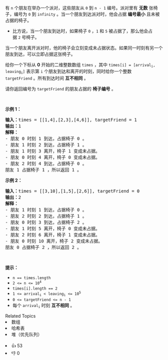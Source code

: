 <p>有 <code>n</code>&nbsp;个朋友在举办一个派对，这些朋友从 <code>0</code>&nbsp;到 <code>n - 1</code>&nbsp;编号。派对里有 <strong>无数</strong>&nbsp;张椅子，编号为 <code>0</code>&nbsp;到 <code>infinity</code>&nbsp;。当一个朋友到达派对时，他会占据&nbsp;<strong>编号最小</strong>&nbsp;且未被占据的椅子。</p>

<ul> 
 <li>比方说，当一个朋友到达时，如果椅子&nbsp;<code>0</code>&nbsp;，<code>1</code>&nbsp;和&nbsp;<code>5</code>&nbsp;被占据了，那么他会占据&nbsp;<code>2</code>&nbsp;号椅子。</li> 
</ul>

<p>当一个朋友离开派对时，他的椅子会立刻变成未占据状态。如果同一时刻有另一个朋友到达，可以立即占据这张椅子。</p>

<p>给你一个下标从 <strong>0</strong>&nbsp;开始的二维整数数组&nbsp;<code>times</code>&nbsp;，其中&nbsp;<code>times[i] = [arrival<sub>i</sub>, leaving<sub>i</sub>]</code>&nbsp;表示第 <code>i</code>&nbsp;个朋友到达和离开的时刻，同时给你一个整数 <code>targetFriend</code>&nbsp;。所有到达时间 <strong>互不相同</strong>&nbsp;。</p>

<p>请你返回编号为 <code>targetFriend</code>&nbsp;的朋友占据的 <strong>椅子编号</strong>&nbsp;。</p>

<p>&nbsp;</p>

<p><strong>示例 1：</strong></p>

<pre><b>输入：</b>times = [[1,4],[2,3],[4,6]], targetFriend = 1
<b>输出：</b>1
<b>解释：</b>
- 朋友 0 时刻 1 到达，占据椅子 0 。
- 朋友 1 时刻 2 到达，占据椅子 1 。
- 朋友 1 时刻 3 离开，椅子 1 变成未占据。
- 朋友 0 时刻 4 离开，椅子 0 变成未占据。
- 朋友 2 时刻 4 到达，占据椅子 0 。
朋友 1 占据椅子 1 ，所以返回 1 。
</pre>

<p><strong>示例 2：</strong></p>

<pre><b>输入：</b>times = [[3,10],[1,5],[2,6]], targetFriend = 0
<b>输出：</b>2
<b>解释：</b>
- 朋友 1 时刻 1 到达，占据椅子 0 。
- 朋友 2 时刻 2 到达，占据椅子 1 。
- 朋友 0 时刻 3 到达，占据椅子 2 。
- 朋友 1 时刻 5 离开，椅子 0 变成未占据。
- 朋友 2 时刻 6 离开，椅子 1 变成未占据。
- 朋友 0 时刻 10 离开，椅子 2 变成未占据。
朋友 0 占据椅子 2 ，所以返回 2 。
</pre>

<p>&nbsp;</p>

<p><strong>提示：</strong></p>

<ul> 
 <li><code>n == times.length</code></li> 
 <li><code>2 &lt;= n &lt;= 10<sup>4</sup></code></li> 
 <li><code>times[i].length == 2</code></li> 
 <li><code>1 &lt;= arrival<sub>i</sub> &lt; leaving<sub>i</sub> &lt;= 10<sup>5</sup></code></li> 
 <li><code>0 &lt;= targetFriend &lt;= n - 1</code></li> 
 <li>每个&nbsp;<code>arrival<sub>i</sub></code>&nbsp;时刻&nbsp;<strong>互不相同</strong>&nbsp;。</li> 
</ul>

<div><div>Related Topics</div><div><li>数组</li><li>哈希表</li><li>堆（优先队列）</li></div></div><br><div><li>👍 53</li><li>👎 0</li></div>